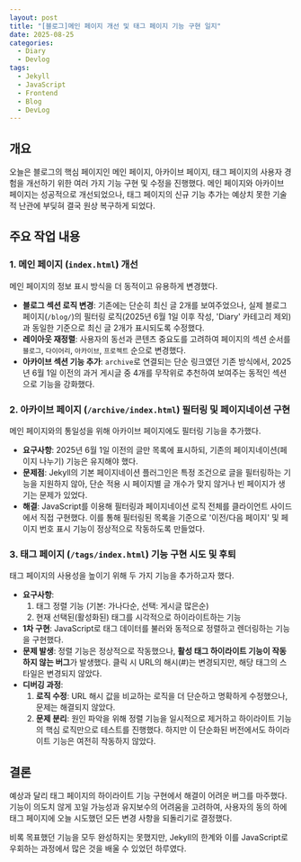 ```yaml
---
layout: post
title: "[블로그]메인 페이지 개선 및 태그 페이지 기능 구현 일지"
date: 2025-08-25
categories:
  - Diary
  - Devlog
tags:
  - Jekyll
  - JavaScript
  - Frontend
  - Blog
  - DevLog
---
```


## 개요

오늘은 블로그의 핵심 페이지인 메인 페이지, 아카이브 페이지, 태그 페이지의 사용자 경험을 개선하기 위한 여러 가지 기능 구현 및 수정을 진행했다. 메인 페이지와 아카이브 페이지는 성공적으로 개선되었으나, 태그 페이지의 신규 기능 추가는 예상치 못한 기술적 난관에 부딪혀 결국 원상 복구하게 되었다.

## 주요 작업 내용

### 1. 메인 페이지 (`index.html`) 개선

메인 페이지의 정보 표시 방식을 더 동적이고 유용하게 변경했다.

- **블로그 섹션 로직 변경**: 기존에는 단순히 최신 글 2개를 보여주었으나, 실제 블로그 페이지(`/blog/`)의 필터링 로직(2025년 6월 1일 이후 작성, 'Diary' 카테고리 제외)과 동일한 기준으로 최신 글 2개가 표시되도록 수정했다.
- **레이아웃 재정렬**: 사용자의 동선과 콘텐츠 중요도를 고려하여 페이지의 섹션 순서를 `블로그`, `다이어리`, `아카이브`, `프로젝트` 순으로 변경했다.
- **아카이브 섹션 기능 추가**: `archive`로 연결되는 단순 링크였던 기존 방식에서, 2025년 6월 1일 이전의 과거 게시글 중 4개를 무작위로 추천하여 보여주는 동적인 섹션으로 기능을 강화했다.

### 2. 아카이브 페이지 (`/archive/index.html`) 필터링 및 페이지네이션 구현

메인 페이지와의 통일성을 위해 아카이브 페이지에도 필터링 기능을 추가했다.

- **요구사항**: 2025년 6월 1일 이전의 글만 목록에 표시하되, 기존의 페이지네이션(페이지 나누기) 기능은 유지해야 했다.
- **문제점**: Jekyll의 기본 페이지네이션 플러그인은 특정 조건으로 글을 필터링하는 기능을 지원하지 않아, 단순 적용 시 페이지별 글 개수가 맞지 않거나 빈 페이지가 생기는 문제가 있었다.
- **해결**: JavaScript를 이용해 필터링과 페이지네이션 로직 전체를 클라이언트 사이드에서 직접 구현했다. 이를 통해 필터링된 목록을 기준으로 '이전/다음 페이지' 및 페이지 번호 표시 기능이 정상적으로 작동하도록 만들었다.

### 3. 태그 페이지 (`/tags/index.html`) 기능 구현 시도 및 후퇴

태그 페이지의 사용성을 높이기 위해 두 가지 기능을 추가하고자 했다.

- **요구사항**: 
  1. 태그 정렬 기능 (기본: 가나다순, 선택: 게시글 많은순)
  2. 현재 선택된(활성화된) 태그를 시각적으로 하이라이트하는 기능
- **1차 구현**: JavaScript로 태그 데이터를 불러와 동적으로 정렬하고 렌더링하는 기능을 구현했다.
- **문제 발생**: 정렬 기능은 정상적으로 작동했으나, **활성 태그 하이라이트 기능이 작동하지 않는 버그**가 발생했다. 클릭 시 URL의 해시(#)는 변경되지만, 해당 태그의 스타일은 변경되지 않았다.
- **디버깅 과정**:
  1. **로직 수정**: URL 해시 값을 비교하는 로직을 더 단순하고 명확하게 수정했으나, 문제는 해결되지 않았다.
  2. **문제 분리**: 원인 파악을 위해 정렬 기능을 일시적으로 제거하고 하이라이트 기능의 핵심 로직만으로 테스트를 진행했다. 하지만 이 단순화된 버전에서도 하이라이트 기능은 여전히 작동하지 않았다.

## 결론

예상과 달리 태그 페이지의 하이라이트 기능 구현에서 해결이 어려운 버그를 마주했다. 기능이 의도치 않게 꼬일 가능성과 유지보수의 어려움을 고려하여, 사용자의 동의 하에 태그 페이지에 오늘 시도했던 모든 변경 사항을 되돌리기로 결정했다.

비록 목표했던 기능을 모두 완성하지는 못했지만, Jekyll의 한계와 이를 JavaScript로 우회하는 과정에서 많은 것을 배울 수 있었던 하루였다.